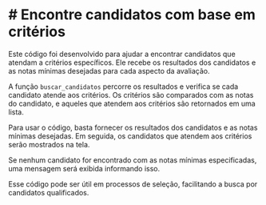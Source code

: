 # # Encontre candidatos com base em critérios

Este código foi desenvolvido para ajudar a encontrar candidatos que atendam a critérios específicos. Ele recebe os resultados dos candidatos e as notas mínimas desejadas para cada aspecto da avaliação.

A função `buscar_candidatos` percorre os resultados e verifica se cada candidato atende aos critérios. Os critérios são comparados com as notas do candidato, e aqueles que atendem aos critérios são retornados em uma lista.

Para usar o código, basta fornecer os resultados dos candidatos e as notas mínimas desejadas. Em seguida, os candidatos que atendem aos critérios serão mostrados na tela.

Se nenhum candidato for encontrado com as notas mínimas especificadas, uma mensagem será exibida informando isso.

Esse código pode ser útil em processos de seleção, facilitando a busca por candidatos qualificados.

